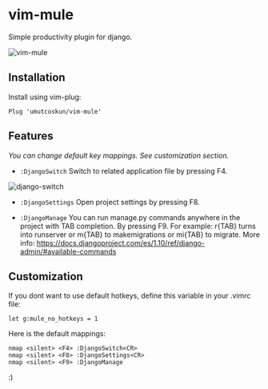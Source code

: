 # vim-mule
Simple productivity plugin for django.

![vim-mule](http://oi63.tinypic.com/30byzdi.jpg)

## Installation
Install using vim-plug:

    Plug 'umutcoskun/vim-mule'


## Features
_You can change default key mappings. See customization section._

* `:DjangoSwitch` Switch to related application file by pressing F4.

![django-switch](http://oi67.tinypic.com/4jx6x1.jpg)

* `:DjangoSettings` Open project settings by pressing F8.

* `:DjangoManage` You can run manage.py commands anywhere in the project  with TAB completion. By pressing F9.
For example: r{TAB} turns into runserver or m{TAB} to makemigrations or mi{TAB} to migrate.
More info: https://docs.djangoproject.com/es/1.10/ref/django-admin/#available-commands


## Customization
If you dont want to use default hotkeys, define this variable in your .vimrc file:

    let g:mule_no_hotkeys = 1


Here is the default mappings:

    nmap <silent> <F4> :DjangoSwitch<CR>
    nmap <silent> <F8> :DjangoSettings<CR>
    nmap <silent> <F9> :DjangoManage 


:)

